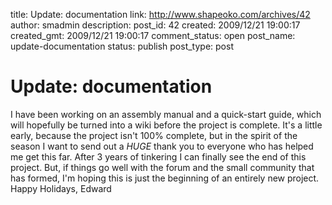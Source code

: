 title: Update: documentation
link: http://www.shapeoko.com/archives/42
author: smadmin
description: 
post_id: 42
created: 2009/12/21 19:00:17
created_gmt: 2009/12/21 19:00:17
comment_status: open
post_name: update-documentation
status: publish
post_type: post

# Update: documentation

I have been working on an assembly manual and a quick-start guide, which will hopefully be turned into a wiki before the project is complete. It's a little early, because the project isn't 100% complete, but in the spirit of the season I want to send out a *HUGE* thank you to everyone who has helped me get this far. After 3 years of tinkering I can finally see the end of this project. But, if things go well with the forum and the small community that has formed, I'm hoping this is just the beginning of an entirely new project. Happy Holidays, Edward